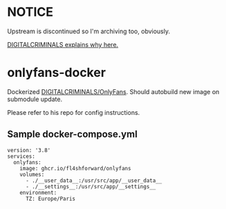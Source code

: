 # NOTICE
Upstream is discontinued so I'm archiving too, obviously.

[DIGITALCRIMINALS explains why here.](https://github.com/DIGITALCRIMINALS/UltimaScraper/issues/983#issuecomment-1544000569)

# onlyfans-docker

Dockerized [DIGITALCRIMINALS/OnlyFans](https://github.com/DIGITALCRIMINALS/OnlyFans). Should autobuild new image on submodule update.

Please refer to his repo for config instructions.

## Sample docker-compose.yml
```
version: '3.8'
services:
  onlyfans:
    image: ghcr.io/fl4shforward/onlyfans
    volumes:
      - ./__user_data__:/usr/src/app/__user_data__
      - ./__settings__:/usr/src/app/__settings__
    environment:
      TZ: Europe/Paris
```
